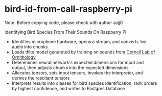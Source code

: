 # bird-id-from-call-raspberry-pi

Note: Before copying code, please check with author acjj0

Identifying Bird Species From Their Sounds On Raspberry Pi
- Identifies microphone hardware, opens a stream, and converts live audio into chunks
- Loads tflite model generated by training on sounds from [Cornell Lab of Ornithology](https://www.birds.cornell.edu/home/) 
- Deteremines neural network's expected dimensions for input and output, then adjusts chunks into the expected dimensions
- Allocates tensors, sets input tensors, invokes the interpreter, and derives the resultant tensors
- Interprets results into classes for bird species identification, rank orders by highest confidence, and writes to Postgres Database
